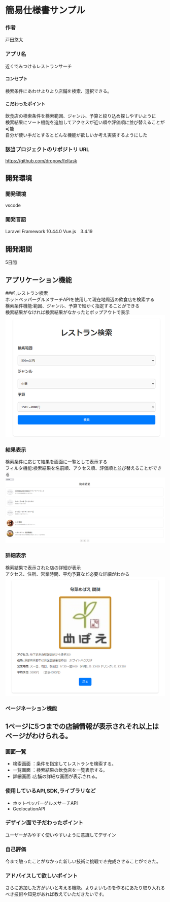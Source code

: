 # 簡易仕様書サンプル

### 作者
戸田悠太
### アプリ名
近くでみつけるレストランサーチ

#### コンセプト
検索条件にあわせよりより店舗を検索、選択できる。

#### こだわったポイント
飲食店の検索条件を検索範囲、ジャンル、予算と絞り込め探しやすいように<br>
検索結果にソート機能を追加してアクセスが近い順や評価順に並び替えることが可能<br>
自分が使い手だとするとどんな機能が欲しいか考え実装するようにした<br>

### 該当プロジェクトのリポジトリ URL
https://github.com/dropow/feltask

## 開発環境
### 開発環境
vscode

### 開発言語
Laravel Framework 10.44.0
Vue.js　3.4.19

## 開発期間
5日間

## アプリケーション機能
###1,レストラン検索<br>
ホットペッパーグルメサーチAPIを使用して現在地周辺の飲食店を検索する<br>
検索条件機能:範囲、ジャンル、予算で細かく指定することができる<br>
検索結果がなければ検索結果がなかったとポップアウトで表示<br>
<img src="./readimg/search.png">

### 結果表示<br>
検索条件に応じて結果を画面に一覧として表示する<br>
フィルタ機能:検索結果を名前順、アクセス順、評価順と並び替えることができる<br>
<img src="./readimg/results.png">

### 詳細表示<br>
検索結果で表示された店の詳細が表示<br>
アクセス、住所、営業時間、平均予算など必要な詳細がわかる<br>
<img src="./readimg/details.png">

### ページネーション機能
1ページに5つまでの店舗情報が表示されそれ以上はページがわけられる。
-------------------------------------------------------------

### 画面一覧
- 検索画面 ：条件を指定してレストランを検索する。
- 一覧画面 ：検索結果の飲食店を一覧表示する。
- 詳細画面 :店舗の詳細な画面が表示される。

### 使用しているAPI,SDK,ライブラリなど
- ホットペッパーグルメサーチAPI
- GeolocationAPI

### デザイン面で子だわったポイント
ユーザーがみやすく使いやすいように意識してデザイン

### 自己評価
今まで触ったことがなかった新しい技術に挑戦でき完成させることができた。

### アドバイスして欲しいポイント
さらに追加した方がいいと考える機能。よりよいものを作るにあたり取り入れるべき技術や知見があれば教えていただきたいです。
